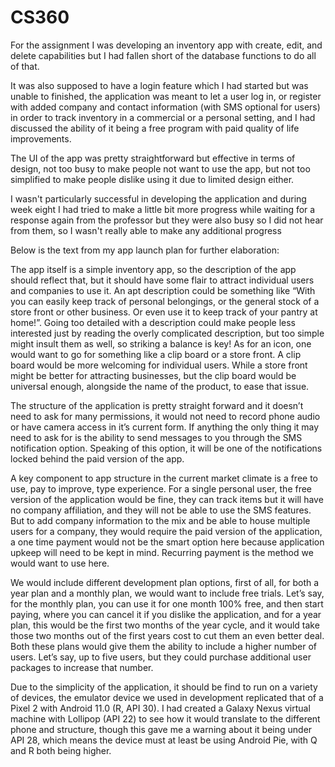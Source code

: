 # CS360

For the assignment I was developing an inventory app with create, edit, and delete capabilities but I had fallen short of the database functions to do all of that.

It was also supposed to have a login feature which I had started but was unable to finished, the application was meant to let a user log in, or register with added company and contact information (with SMS optional for users) in order to track inventory in a commercial or a personal setting, and I had discussed the ability of it being a free program with paid quality of life improvements.

The UI of the app was pretty straightforward but effective in terms of design, not too busy to make people not want to use the app, but not too simplified to make people dislike using it due to limited design either.

I wasn't particularly successful in developing the application and during week eight I had tried to make a little bit more progress while waiting for a response again from the professor but they were also busy so I did not hear from them, so I wasn't really able to make any additional progress

Below is the text from my app launch plan for further elaboration:

The app itself is a simple inventory app, so the description of the app should reflect that, but it should have some flair to attract individual users and companies to use it. An apt description could be something like “With <the name of the inventory app> you can easily keep track of personal belongings, or the general stock of a store front or other business. Or even use it to keep track of your pantry at home!”. Going too detailed with a description could make people less interested just by reading the overly complicated description, but too simple might insult them as well, so striking a balance is key! As for an icon, one would want to go for something like a clip board or a store front. A clip board would be more welcoming for individual users. While a store front might be better for attracting businesses, but the clip board would be universal enough, alongside the name of the product, to ease that issue. 
	
The structure of the application is pretty straight forward and it doesn’t need to ask for many permissions, it would not need to record phone audio or have camera access in it’s current form. If anything the only thing it may need to ask for is the ability to send messages to you through the SMS notification option. Speaking of this option, it will be one of the notifications locked behind the paid version of the app.

A key component to app structure in the current market climate is a free to use, pay to improve, type experience. For a single personal user, the free version of the application would be fine, they can track items but it will have no company affiliation, and they will not be able to use the SMS features. But to add company information to the mix and be able to house multiple users for a company, they would require the paid version of the application, a one time payment would not be the smart option here because application upkeep will need to be kept in mind. Recurring payment is the method we would want to use here. 

We would include different development plan options, first of all, for both a year plan and a monthly plan, we would want to include free trials. Let’s say, for the monthly plan, you can use it for one month 100% free, and then start paying, where you can cancel it if you dislike the application, and for a year plan, this would be the first two months of the year cycle, and it would take those two months out of the first years cost to cut them an even better deal. Both these plans would give them the ability to include a higher number of users. Let’s say, up to five users, but they could purchase additional user packages to increase that number. 

Due to the simplicity of the application, it should be find to run on a variety of devices, the emulator device we used in development replicated that of a Pixel 2 with Android 11.0 (R, API 30). I had created a Galaxy Nexus virtual machine with Lollipop (API 22) to see how it would translate to the different phone and structure, though this gave me a warning about it being under API 28, which means the device must at least be using Android Pie, with Q and R both being higher. 
